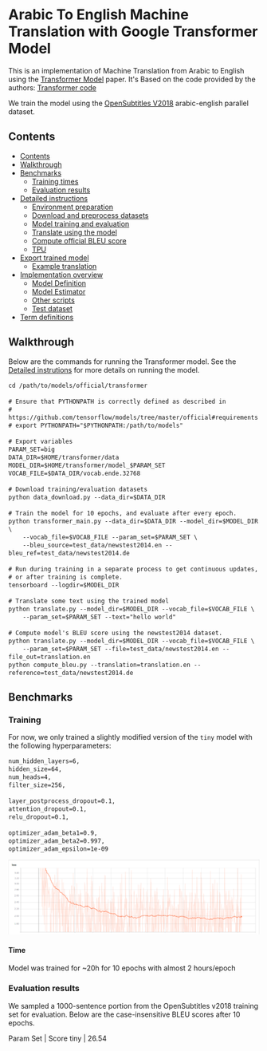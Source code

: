 # Arabic To English Machine Translation with Google Transformer Model
This is an implementation of Machine Translation from Arabic to English using the [Transformer Model](https://arxiv.org/abs/1706.03762) paper. It's Based on the code provided by the authors: [Transformer code](https://github.com/tensorflow/tensor2tensor/blob/master/tensor2tensor/models/transformer.py)

We train the model using the [OpenSubtitles V2018](http://opus.nlpl.eu/OpenSubtitles-v2018.php) arabic-english parallel dataset.

## Contents
  * [Contents](#contents)
  * [Walkthrough](#walkthrough)
  * [Benchmarks](#benchmarks)
    * [Training times](#training-times)
    * [Evaluation results](#evaluation-results)
  * [Detailed instructions](#detailed-instructions)
    * [Environment preparation](#environment-preparation)
    * [Download and preprocess datasets](#download-and-preprocess-datasets)
    * [Model training and evaluation](#model-training-and-evaluation)
    * [Translate using the model](#translate-using-the-model)
    * [Compute official BLEU score](#compute-official-bleu-score)
    * [TPU](#tpu)
  * [Export trained model](#export-trained-model)
    * [Example translation](#example-translation)
  * [Implementation overview](#implementation-overview)
    * [Model Definition](#model-definition)
    * [Model Estimator](#model-estimator)
    * [Other scripts](#other-scripts)
    * [Test dataset](#test-dataset)
  * [Term definitions](#term-definitions)

## Walkthrough

Below are the commands for running the Transformer model. See the [Detailed instrutions](#detailed-instructions) for more details on running the model.

```
cd /path/to/models/official/transformer

# Ensure that PYTHONPATH is correctly defined as described in
# https://github.com/tensorflow/models/tree/master/official#requirements
# export PYTHONPATH="$PYTHONPATH:/path/to/models"

# Export variables
PARAM_SET=big
DATA_DIR=$HOME/transformer/data
MODEL_DIR=$HOME/transformer/model_$PARAM_SET
VOCAB_FILE=$DATA_DIR/vocab.ende.32768

# Download training/evaluation datasets
python data_download.py --data_dir=$DATA_DIR

# Train the model for 10 epochs, and evaluate after every epoch.
python transformer_main.py --data_dir=$DATA_DIR --model_dir=$MODEL_DIR \
    --vocab_file=$VOCAB_FILE --param_set=$PARAM_SET \
    --bleu_source=test_data/newstest2014.en --bleu_ref=test_data/newstest2014.de

# Run during training in a separate process to get continuous updates,
# or after training is complete.
tensorboard --logdir=$MODEL_DIR

# Translate some text using the trained model
python translate.py --model_dir=$MODEL_DIR --vocab_file=$VOCAB_FILE \
    --param_set=$PARAM_SET --text="hello world"

# Compute model's BLEU score using the newstest2014 dataset.
python translate.py --model_dir=$MODEL_DIR --vocab_file=$VOCAB_FILE \
    --param_set=$PARAM_SET --file=test_data/newstest2014.en --file_out=translation.en
python compute_bleu.py --translation=translation.en --reference=test_data/newstest2014.de
```

## Benchmarks
### Training

For now, we only trained a slightly modified version of the `tiny` model with the following hyperparameters:
```
num_hidden_layers=6,
hidden_size=64,
num_heads=4,
filter_size=256,

layer_postprocess_dropout=0.1,
attention_dropout=0.1,
relu_dropout=0.1,

optimizer_adam_beta1=0.9,
optimizer_adam_beta2=0.997,
optimizer_adam_epsilon=1e-09
```

![training loss](/img/loss.png)
#### Time
Model was trained for ~20h for 10 epochs with almost 2 hours/epoch


### Evaluation results
We sampled a 1000-sentence portion from the OpenSubtitles v2018 training set for evaluation.
Below are the case-insensitive BLEU scores after 10 epochs.

Param Set | Score
tiny | 26.54


